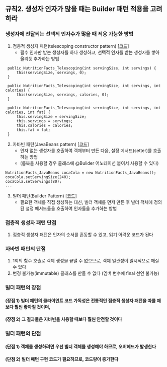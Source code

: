 ## 규칙2. 생성자 인자가 많을 때는 Builder 패턴 적용을 고려하라

### 생성자에 전달되는 선택적 인자수가 많을 때 적용 가능한 방법
 1. 점층적 생성자 패턴(telescoping constructor pattern) [[코드]](https://github.com/Hyunhoo-Kwon/EffectiveJava/blob/master/Examples/src/chapter02/item02/NutritionFacts_Telescoping.java)
    * 필수 인자만 받는 생성자를 하나 생성하고, 선택적 인자를 받는 생성자를 쌓아 올리듯 추가하는 방법
 ```
  public NutritionFacts_Telescoping(int servingSize, int servings) {
      this(servingSize, servings, 0);
  }

  public NutritionFacts_Telescoping(int servingSize, int servings, int calories) {
      this(servingSize, servings, calories, 0);
  }

  public NutritionFacts_Telescoping(int servingSize, int servings, int calories, int fat) {
      this.servingSize = servingSize;
      this.servings = servings;
      this.calories = calories;
      this.fat = fat;
  }
 ```
 2. 자바빈 패턴(JavaBeans pattern) [[코드]](https://github.com/Hyunhoo-Kwon/EffectiveJava/blob/master/Examples/src/chapter02/item02/NutritionFacts_JavaBeans.java)
    * 인자 없는 생성자를 호출하여 객체부터 만든 다음, 설정 메서드(setter)를 호출하는 방법
    * (롬복을 사용할 경우 클래스에 @Bulider 어노테이션 붙여서 사용할 수 있다)
 ```
 NutritionFacts_JavaBeans cocaCola = new NutritionFacts_JavaBeans();
 cocaCola.setServingSize(240);
 cocaCola.setServings(80);
 ...
 ```
 3. 빌더 패턴(Builder Pattern) [[코드]](https://github.com/Hyunhoo-Kwon/EffectiveJava/blob/master/Examples/src/chapter02/item02/NutritionFacts_Builder.java)
    * 필요한 객체를 직접 생성하는 대신, 빌더 객체를 먼저 만든 후 빌더 객체에 정의된 설정 메서드들을 호출하여 인자들을 추가하는 방법
 
### 점층적 생성자 패턴 단점
 1. 점층적 생성자 패턴은 인자의 순서를 혼동할 수 있고, 읽기 어려운 코드가 된다
 
### 자바빈 패턴의 단점
 1. 1회의 함수 호출로 객체 생성을 끝낼 수 없으므로, 객체 일관성이 일시적으로 깨질 수 있다
 2. 변경 불가능(immutable) 클래스를 만들 수 없다 (멤버 변수에 final 선언 불가능)
 
### 빌더 패턴의 장점
#### (장점 1) 빌더 패턴의 클라이언트 코드 가독성은 전통적인 점층적 생성자 패턴을 따를 때보다 훨씬 좋아질 것이며, 
#### (장점 2) 그 결과물은 자바빈을 사용할 때보다 훨씬 안전할 것이다

### 빌더 패턴의 단점
#### (단점 1) 객체를 생성하려면 우선 빌더 객체를 생성해야 하므로, 오버헤드가 발생한다
#### (단점 2) 빌더 패턴 구현 코드가 필요하므로, 코드량이 증가한다
